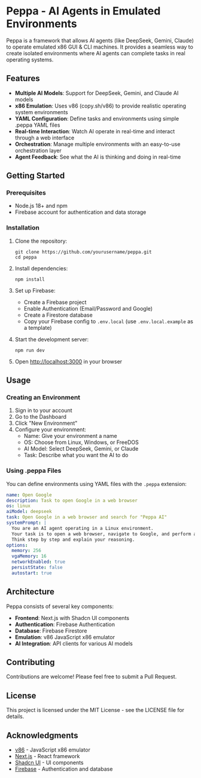 # Peppa - AI Agents in Emulated Environments

Peppa is a framework that allows AI agents (like DeepSeek, Gemini, Claude) to operate emulated x86 GUI & CLI machines. It provides a seamless way to create isolated environments where AI agents can complete tasks in real operating systems.

## Features

- **Multiple AI Models**: Support for DeepSeek, Gemini, and Claude AI models
- **x86 Emulation**: Uses v86 (copy.sh/v86) to provide realistic operating system environments
- **YAML Configuration**: Define tasks and environments using simple .peppa YAML files
- **Real-time Interaction**: Watch AI operate in real-time and interact through a web interface
- **Orchestration**: Manage multiple environments with an easy-to-use orchestration layer
- **Agent Feedback**: See what the AI is thinking and doing in real-time

## Getting Started

### Prerequisites

- Node.js 18+ and npm
- Firebase account for authentication and data storage

### Installation

1. Clone the repository:
   ```
   git clone https://github.com/yourusername/peppa.git
   cd peppa
   ```

2. Install dependencies:
   ```
   npm install
   ```

3. Set up Firebase:
   - Create a Firebase project
   - Enable Authentication (Email/Password and Google)
   - Create a Firestore database
   - Copy your Firebase config to `.env.local` (use `.env.local.example` as a template)

4. Start the development server:
   ```
   npm run dev
   ```

5. Open [http://localhost:3000](http://localhost:3000) in your browser

## Usage

### Creating an Environment

1. Sign in to your account
2. Go to the Dashboard
3. Click "New Environment"
4. Configure your environment:
   - Name: Give your environment a name
   - OS: Choose from Linux, Windows, or FreeDOS
   - AI Model: Select DeepSeek, Gemini, or Claude
   - Task: Describe what you want the AI to do

### Using .peppa Files

You can define environments using YAML files with the `.peppa` extension:

```yaml
name: Open Google
description: Task to open Google in a web browser
os: linux
aiModel: deepseek
task: Open Google in a web browser and search for "Peppa AI"
systemPrompt: |
  You are an AI agent operating in a Linux environment.
  Your task is to open a web browser, navigate to Google, and perform a search.
  Think step by step and explain your reasoning.
options:
  memory: 256
  vgaMemory: 16
  networkEnabled: true
  persistState: false
  autostart: true
```

## Architecture

Peppa consists of several key components:

- **Frontend**: Next.js with Shadcn UI components
- **Authentication**: Firebase Authentication
- **Database**: Firebase Firestore
- **Emulation**: v86 JavaScript x86 emulator
- **AI Integration**: API clients for various AI models

## Contributing

Contributions are welcome! Please feel free to submit a Pull Request.

## License

This project is licensed under the MIT License - see the LICENSE file for details.

## Acknowledgments

- [v86](https://github.com/copy/v86) - JavaScript x86 emulator
- [Next.js](https://nextjs.org/) - React framework
- [Shadcn UI](https://ui.shadcn.com/) - UI components
- [Firebase](https://firebase.google.com/) - Authentication and database
